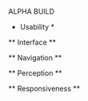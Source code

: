 ALPHA BUILD

* Usability *

** Interface ** 

** Navigation **

** Perception ** 

** Responsiveness **
